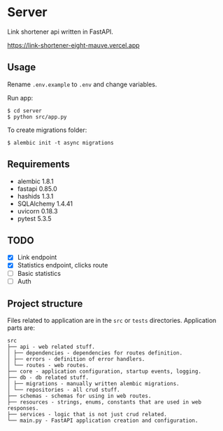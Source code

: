 # Server

Link shortener api written in FastAPI.

https://link-shortener-eight-mauve.vercel.app

## Usage

Rename `.env.example` to `.env` and change variables.

Run app:

```
$ cd server
$ python src/app.py
```

To create migrations folder:

```
$ alembic init -t async migrations
```

## Requirements

- alembic 1.8.1
- fastapi 0.85.0
- hashids 1.3.1
- SQLAlchemy 1.4.41
- uvicorn 0.18.3
- pytest 5.3.5

## TODO

- [x] Link endpoint
- [x] Statistics endpoint, clicks route
- [ ] Basic statistics
- [ ] Auth

## Project structure

Files related to application are in the `src` or `tests` directories. Application parts are:

```
src
├── api - web related stuff.
│ ├── dependencies - dependencies for routes definition.
│ ├── errors - definition of error handlers.
│ └── routes - web routes.
├── core - application configuration, startup events, logging.
├── db - db related stuff.
│ ├── migrations - manually written alembic migrations.
│ └── repositories - all crud stuff.
├── schemas - schemas for using in web routes.
├── resources - strings, enums, constants that are used in web responses.
├── services - logic that is not just crud related.
└── main.py - FastAPI application creation and configuration.
```

<!-- ├── models - pydantic models for this application.
│ ├── domain - main models that are used almost everywhere.
│ └── schemas - schemas for using in web routes. -->
